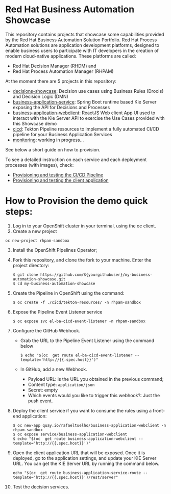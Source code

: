 # Red Hat Business Automation Showcase

This repository contains projects that showcase some capabilities provided by the Red Hat Business Automation Solution Portfolio. Red Hat Process Automation solutions are application development platforms,
designed to enable business users to participate with IT developers in the creation of modern cloud-native applications. These platforms are called:

* Red Hat Decision Manager (RHDM) and
* Red Hat Process Automation Manager (RHPAM)

At the moment there are 5 projects in this repository:

* [decisions-showcase](decisions-showcase/): Decision use cases using Business Rules (Drools) and Decision Logic (DMN)
* [business-application-service](business-application-service/): Spring Boot runtime based Kie Server exposing the API for Decisions and Processes
* [business-application-webclient](business-application-webclient/): ReactJS Web client App UI used to interact with the Kie Server API to exercise the Use Cases provided with this Showcase demo
* [cicd](cicd/): Tekton Pipeline resources to implement a fully automated CI/CD pipeline for your Business Application Services
* [monitoring](monitoring/): working in progress...

See below a short guide on how to provision.

To see a detailed instruction on each service and each deployment processes (with images), check:

* [Provisioning and testing the CI/CD Pipeline](cicd/readme.md)
* [Provisioning and testing the client application ](business-application-webclient/readme.me)

# How to Provision the demo quick steps:

1. Log in to your OpenShift cluster in your terminal, using the oc client.
2. Create a new project

`oc new-project rhpam-sandbox`

3. Install the OpenShift Pipelines Operator;

4. Fork this repository, and clone the fork to your machine. Enter the project directory:

   ```
   $ git clone https://github.com/${yourgithubuser}/my-business-automation-showcase.git
   $ cd my-business-automation-showcase
   ```

5. Create the Pipeline in OpenShift using the command:

   `$ oc create -f ./cicd/tekton-resources/ -n rhpam-sandbox`

6. Expose the Pipeline Event Listener service

   `$ oc expose svc el-ba-cicd-event-listener -n rhpam-sandbox`

7. Configure the GitHub Webhook.

   * Grab the URL to the Pipeline Event Listener using the command below

     `$ echo "$(oc  get route el-ba-cicd-event-listener --template='http://{{.spec.host}}')" `

   * In GitHub, add a new Webhook. 

     * Payload URL: is the URL you obtained in the previous command;
     * Content type: `application/json`
     * Secret: empty
     * Which events would you like to trigger this webhook?: Just the push event.

8. Deploy the client service if you want to consume the rules using a front-end application:

   ```
   $ oc new-app quay.io/rafaeltuelho/business-application-webclient -n rhpam-sandbox 
   $ oc expose service/business-application-webclient
   $ echo "$(oc  get route business-application-webclient --template='http://{{.spec.host}}')"
   ```

9. Open the client application URL that will be exposed. Once it is deployed, go to the application settings, and update your KIE Server URL. You can get the KIE Server URL by running the command below.  

   `echo "$(oc  get route business-application-service-route --template='http://{{.spec.host}}')/rest/server"`

10. Test the decision services.
